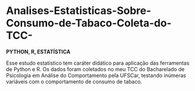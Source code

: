 # Analises-Estatisticas-Sobre-Consumo-de-Tabaco-Coleta-do-TCC-
<b>PYTHON, R, ESTATÍSTICA</b>

Esse estudo estatístico tem caráter didático para aplicação das ferramentas de Python e R. Os dados foram coletados no meu TCC do Bacharelado de Psicologia em Análise do Comportamento pela UFSCar, testando inúmeras variáveis com o comportamento de consumo de tabaco.
